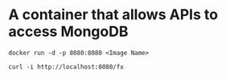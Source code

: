 # A container that allows APIs to access MongoDB

`docker run -d -p 8080:8080 <Image Name>`

`curl -i http://localhost:8080/fx`
